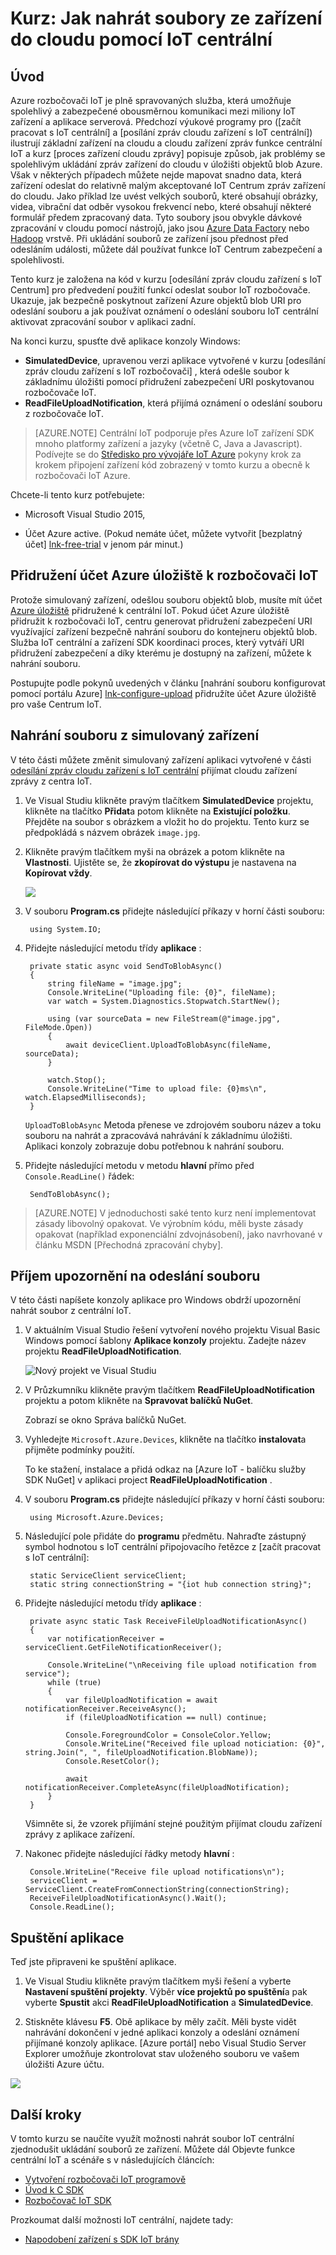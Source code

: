 <properties
    pageTitle="Nahrání souborů na zařízeních pomocí IoT centrální | Microsoft Azure"
    description="Postupujte podle tohoto kurzu se dozvíte, jak nahrát soubory ze zařízení používáte rozbočovač IoT Azure s C#."
    services="iot-hub"
    documentationCenter=".net"
    authors="fsautomata"
    manager="timlt"
    editor=""/>

<tags
     ms.service="iot-hub"
     ms.devlang="dotnet"
     ms.topic="article"
     ms.tgt_pltfrm="na"
     ms.workload="na"
     ms.date="06/21/2016"
     ms.author="elioda"/>

# <a name="tutorial-how-to-upload-files-from-devices-to-the-cloud-with-iot-hub"></a>Kurz: Jak nahrát soubory ze zařízení do cloudu pomocí IoT centrální

## <a name="introduction"></a>Úvod

Azure rozbočovači IoT je plně spravovaných služba, která umožňuje spolehlivý a zabezpečené obousměrnou komunikaci mezi miliony IoT zařízení a aplikace serverová. Předchozí výukové programy pro ([začít pracovat s IoT centrální] a [posílání zpráv cloudu zařízení s IoT centrální]) ilustrují základní zařízení na cloudu a cloudu zařízení zpráv funkce centrální IoT a kurz [proces zařízení cloudu zprávy] popisuje způsob, jak problémy se spolehlivým ukládání zpráv zařízení do cloudu v úložišti objektů blob Azure. Však v některých případech můžete nejde mapovat snadno data, která zařízení odeslat do relativně malým akceptované IoT Centrum zpráv zařízení do cloudu. Jako příklad lze uvést velkých souborů, které obsahují obrázky, videa, vibrační dat odběr vysokou frekvencí nebo, které obsahují některé formulář předem zpracovaný data. Tyto soubory jsou obvykle dávkové zpracování v cloudu pomocí nástrojů, jako jsou [Azure Data Factory] nebo [Hadoop] vrstvě. Při ukládání souborů ze zařízení jsou přednost před odesláním události, můžete dál používat funkce IoT Centrum zabezpečení a spolehlivosti.

Tento kurz je založena na kód v kurzu [odesílání zpráv cloudu zařízení s IoT Centrum] pro předvedení použití funkcí odeslat soubor IoT rozbočovače. Ukazuje, jak bezpečně poskytnout zařízení Azure objektů blob URI pro odeslání souboru a jak používat oznámení o odeslání souboru IoT centrální aktivovat zpracování soubor v aplikaci zadní.

Na konci kurzu, spusťte dvě aplikace konzoly Windows:

* **SimulatedDevice**, upravenou verzi aplikace vytvořené v kurzu [odesílání zpráv cloudu zařízení s IoT rozbočovači] , která odešle soubor k základnímu úložišti pomocí přidružení zabezpečení URI poskytovanou rozbočovače IoT.
* **ReadFileUploadNotification**, která přijímá oznámení o odeslání souboru z rozbočovače IoT.

> [AZURE.NOTE] Centrální IoT podporuje přes Azure IoT zařízení SDK mnoho platformy zařízení a jazyky (včetně C, Java a Javascript). Podívejte se do [Středisko pro vývojáře IoT Azure] pokyny krok za krokem připojení zařízení kód zobrazený v tomto kurzu a obecně k rozbočovači IoT Azure.

Chcete-li tento kurz potřebujete:

+ Microsoft Visual Studio 2015,

+ Účet Azure active. (Pokud nemáte účet, můžete vytvořit [bezplatný účet] [ lnk-free-trial] v jenom pár minut.)

## <a name="associate-an-azure-storage-account-to-iot-hub"></a>Přidružení účet Azure úložiště k rozbočovači IoT

Protože simulovaný zařízení, odešlou souboru objektů blob, musíte mít účet [Azure úložiště] přidružené k centrální IoT. Pokud účet Azure úložiště přidružit k rozbočovači IoT, centru generovat přidružení zabezpečení URI využívající zařízení bezpečně nahrání souboru do kontejneru objektů blob. Služba IoT centrální a zařízení SDK koordinaci proces, který vytváří URI přidružení zabezpečení a díky kterému je dostupný na zařízení, můžete k nahrání souboru.

Postupujte podle pokynů uvedených v článku [nahrání souboru konfigurovat pomocí portálu Azure] [ lnk-configure-upload] přidružíte účet Azure úložiště pro vaše Centrum IoT.

## <a name="upload-a-file-from-a-simulated-device"></a>Nahrání souboru z simulovaný zařízení

V této části můžete změnit simulovaný zařízení aplikaci vytvořené v části [odesílání zpráv cloudu zařízení s IoT centrální] přijímat cloudu zařízení zprávy z centra IoT.

1. Ve Visual Studiu klikněte pravým tlačítkem **SimulatedDevice** projektu, klikněte na tlačítko **Přidat**a potom klikněte na **Existující položku**. Přejděte na soubor s obrázkem a vložit ho do projektu. Tento kurz se předpokládá s názvem obrázek `image.jpg`.

2. Klikněte pravým tlačítkem myši na obrázek a potom klikněte na **Vlastnosti**. Ujistěte se, že **zkopírovat do výstupu** je nastavena na **Kopírovat vždy**.

    ![][1]

3. V souboru **Program.cs** přidejte následující příkazy v horní části souboru:

        using System.IO;

4. Přidejte následující metodu třídy **aplikace** :
         
        private static async void SendToBlobAsync()
        {
            string fileName = "image.jpg";
            Console.WriteLine("Uploading file: {0}", fileName);
            var watch = System.Diagnostics.Stopwatch.StartNew();

            using (var sourceData = new FileStream(@"image.jpg", FileMode.Open))
            {
                await deviceClient.UploadToBlobAsync(fileName, sourceData);
            }

            watch.Stop();
            Console.WriteLine("Time to upload file: {0}ms\n", watch.ElapsedMilliseconds);
        }

    `UploadToBlobAsync` Metoda přenese ve zdrojovém souboru název a toku souboru na nahrát a zpracovává nahrávání k základnímu úložišti. Aplikaci konzoly zobrazuje dobu potřebnou k nahrání souboru.

5. Přidejte následující metodu v metodu **hlavní** přímo před `Console.ReadLine()` řádek:

        SendToBlobAsync();

> [AZURE.NOTE] V jednoduchosti saké tento kurz není implementovat zásady libovolný opakovat. Ve výrobním kódu, měli byste zásady opakovat (například exponenciální zdvojnásobení), jako navrhované v článku MSDN [Přechodná zpracování chyby].

## <a name="receive-a-file-upload-notification"></a>Příjem upozornění na odeslání souboru

V této části napíšete konzoly aplikace pro Windows obdrží upozornění nahrát soubor z centrální IoT.

1. V aktuálním Visual Studio řešení vytvoření nového projektu Visual Basic Windows pomocí šablony **Aplikace konzoly** projektu. Zadejte název projektu **ReadFileUploadNotification**.

    ![Nový projekt ve Visual Studiu][2]

2. V Průzkumníku klikněte pravým tlačítkem **ReadFileUploadNotification** projektu a potom klikněte na **Spravovat balíčků NuGet**.

    Zobrazí se okno Správa balíčků NuGet.

2. Vyhledejte `Microsoft.Azure.Devices`, klikněte na tlačítko **instalovat**a přijměte podmínky použití. 

    To ke stažení, instalace a přidá odkaz na [Azure IoT - balíčku služby SDK NuGet] v aplikaci project **ReadFileUploadNotification** .

3. V souboru **Program.cs** přidejte následující příkazy v horní části souboru:

        using Microsoft.Azure.Devices;

4. Následující pole přidáte do **programu** předmětu. Nahraďte zástupný symbol hodnotou s IoT centrální připojovacího řetězce z [začít pracovat s IoT centrální]:

        static ServiceClient serviceClient;
        static string connectionString = "{iot hub connection string}";
        
5. Přidejte následující metodu třídy **aplikace** :
   
        private async static Task ReceiveFileUploadNotificationAsync()
        {
            var notificationReceiver = serviceClient.GetFileNotificationReceiver();

            Console.WriteLine("\nReceiving file upload notification from service");
            while (true)
            {
                var fileUploadNotification = await notificationReceiver.ReceiveAsync();
                if (fileUploadNotification == null) continue;

                Console.ForegroundColor = ConsoleColor.Yellow;
                Console.WriteLine("Received file upload noticiation: {0}", string.Join(", ", fileUploadNotification.BlobName));
                Console.ResetColor();

                await notificationReceiver.CompleteAsync(fileUploadNotification);
            }
        }

    Všimněte si, že vzorek přijímání stejné použitým přijímat cloudu zařízení zprávy z aplikace zařízení.

6. Nakonec přidejte následující řádky metody **hlavní** :

        Console.WriteLine("Receive file upload notifications\n");
        serviceClient = ServiceClient.CreateFromConnectionString(connectionString);
        ReceiveFileUploadNotificationAsync().Wait();
        Console.ReadLine();

## <a name="run-the-applications"></a>Spuštění aplikace

Teď jste připraveni ke spuštění aplikace.

1. Ve Visual Studiu klikněte pravým tlačítkem myši řešení a vyberte **Nastavení spuštění projekty**. Výběr **více projektů po spuštění**a pak vyberte **Spustit** akci **ReadFileUploadNotification** a **SimulatedDevice**.

2. Stiskněte klávesu **F5**. Obě aplikace by měly začít. Měli byste vidět nahrávání dokončení v jedné aplikaci konzoly a odeslání oznámení přijímané konzoly aplikace. [Azure portál] nebo Visual Studio Server Explorer umožňuje zkontrolovat stav uloženého souboru ve vašem úložišti Azure účtu.

  ![][50]


## <a name="next-steps"></a>Další kroky

V tomto kurzu se naučíte využít možnosti nahrát soubor IoT centrální zjednodušit ukládání souborů ze zařízení. Můžete dál Objevte funkce centrální IoT a scénáře s v následujících článcích:

- [Vytvoření rozbočovači IoT programově][lnk-create-hub]
- [Úvod k C SDK][lnk-c-sdk]
- [Rozbočovač IoT SDK][lnk-sdks]

Prozkoumat další možnosti IoT centrální, najdete tady:

- [Napodobení zařízení s SDK IoT brány][lnk-gateway]

<!-- Images. -->

[50]: ./media/iot-hub-csharp-csharp-file-upload/run-apps1.png
[1]: ./media/iot-hub-csharp-csharp-file-upload/image-properties.png
[2]: ./media/iot-hub-csharp-csharp-file-upload/create-identity-csharp1.png

<!-- Links -->

[Azure portálu]: https://portal.azure.com/

[Azure Data Factory]: https://azure.microsoft.com/documentation/services/data-factory/
[Hadoop]: https://azure.microsoft.com/documentation/services/hdinsight/

[Odesílání zpráv cloudu zařízení s IoT centrální]: iot-hub-csharp-csharp-c2d.md
[Zpracování zpráv zařízení do cloudu]: iot-hub-csharp-csharp-process-d2c.md
[Začínáme s IoT rozbočovači]: iot-hub-csharp-csharp-getstarted.md
[Středisko pro vývojáře IoT Azure]: http://www.azure.com/develop/iot

[Zpracování přechodná poruch]: https://msdn.microsoft.com/library/hh680901(v=pandp.50).aspx
[Azure úložiště]: ../storage/storage-create-storage-account.md#create-a-storage-account
[lnk-configure-upload]: iot-hub-configure-file-upload.md
[Azure IoT - služby SDK NuGet balíčku]: https://www.nuget.org/packages/Microsoft.Azure.Devices/
[lnk-free-trial]: http://azure.microsoft.com/pricing/free-trial/

[lnk-create-hub]: iot-hub-rm-template-powershell.md
[lnk-c-sdk]: iot-hub-device-sdk-c-intro.md
[lnk-sdks]: iot-hub-devguide-sdks.md

[lnk-gateway]: iot-hub-linux-gateway-sdk-simulated-device.md


